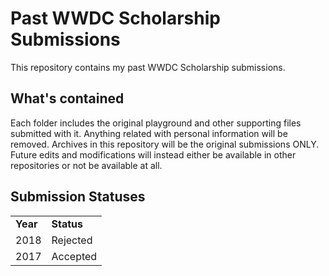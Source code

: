 # Past WWDC Scholarship Submissions
This repository contains my past WWDC Scholarship submissions. 

## What's contained
Each folder includes the original playground and other supporting files submitted with it. Anything related with personal information will be removed. 
Archives in this repository will be the original submissions ONLY. Future edits and modifications will instead either be available in other repositories or not be available at all. 

## Submission Statuses
<table>
    <tr>
        <td><strong>Year</strong></td>
        <td><strong>Status</strong></td>
    </tr>
    <tr>
        <td>2018</td>
        <td>Rejected</td>
    </tr>
    <tr>
        <td>2017</td>
        <td>Accepted</td>
    </tr>
</table>
